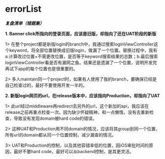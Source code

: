 # errorList
***复盘清单（错题集）***    

**1. Banner click所指向的登录页面，应该是旧版，却指向了还在UAT阶段的新版**   
   
   1> 在整个project都是新版login的branch中，我通过搜索loginViewController这个keyword，将全部位置替换成旧版login，做漏了一个位置。替换过程中，我有a.计算改过位置+不需更改位置，是否等于keyword搜索结果的总数；b.最后搜索loginViewController看是否有漏网之鱼。结果还是遗漏了一个位置，说明开发完再试下app的每个位置也是很重要的。
   
   2> 多人maintain同一个project时，如果有人使用了我的branch，要确保已经是自己检查过的，最好不要使用开发一半的。   


**2. 新版login网页的url，在release版本中，应该指向Production，却指向了UAT**   
  
   1> 此url经过middleware再redirect去另外的url，这个新加的api，我应该在release之前再重点检查一次。因为缺少怀疑精神，和一点懒惰，没有去重新检查，导致没有发现domain被hard code的错误。  
   
   2> 这种UAT和Production用不同domain的情况，应该将其group到同一个位置，所有url的domain都从同一个位置控制，减少漏查的情况。  
   
   3> UAT和Production的控制，以及其他容错率低的位置，因iOS审批时间的原因，最好不要hard code，最好可以从backend控制，是其更灵活。   
   
